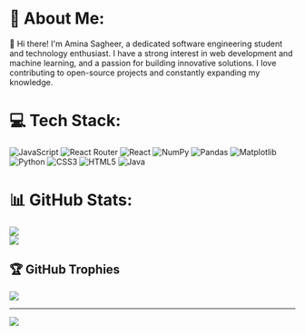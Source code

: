 # 💫 About Me:
👋 Hi there! I'm Amina Sagheer, a dedicated software engineering student and technology enthusiast. I have a strong interest in web development and machine learning, and a passion for building innovative solutions. I love contributing to open-source projects and constantly expanding my knowledge.


# 💻 Tech Stack:
![JavaScript](https://img.shields.io/badge/javascript-%23323330.svg?style=for-the-badge&logo=javascript&logoColor=%23F7DF1E) ![React Router](https://img.shields.io/badge/React_Router-CA4245?style=for-the-badge&logo=react-router&logoColor=white) ![React](https://img.shields.io/badge/react-%2320232a.svg?style=for-the-badge&logo=react&logoColor=%2361DAFB) ![NumPy](https://img.shields.io/badge/numpy-%23013243.svg?style=for-the-badge&logo=numpy&logoColor=white) ![Pandas](https://img.shields.io/badge/pandas-%23150458.svg?style=for-the-badge&logo=pandas&logoColor=white) ![Matplotlib](https://img.shields.io/badge/Matplotlib-%23ffffff.svg?style=for-the-badge&logo=Matplotlib&logoColor=black) ![Python](https://img.shields.io/badge/python-3670A0?style=for-the-badge&logo=python&logoColor=ffdd54) ![CSS3](https://img.shields.io/badge/css3-%231572B6.svg?style=for-the-badge&logo=css3&logoColor=white) ![HTML5](https://img.shields.io/badge/html5-%23E34F26.svg?style=for-the-badge&logo=html5&logoColor=white) ![Java](https://img.shields.io/badge/java-%23ED8B00.svg?style=for-the-badge&logo=openjdk&logoColor=white)
# 📊 GitHub Stats:
![](https://github-readme-stats.vercel.app/api?username=Amina-Sagheer&theme=dark&hide_border=false&include_all_commits=false&count_private=false)<br/>
![](https://github-readme-streak-stats.herokuapp.com/?user=Amina-Sagheer&theme=dark&hide_border=false)<br/>

## 🏆 GitHub Trophies
![](https://github-profile-trophy.vercel.app/?username=Amina-Sagheer&theme=radical&no-frame=false&no-bg=true&margin-w=4)

---
[![](https://visitcount.itsvg.in/api?id=Amina-Sagheer&icon=0&color=0)](https://visitcount.itsvg.in)

<!-- Proudly created with GPRM ( https://gprm.itsvg.in ) -->
